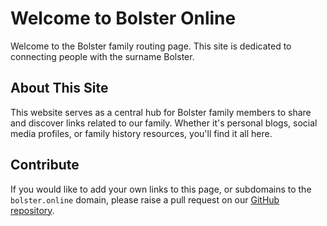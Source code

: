 # Welcome to Bolster Online

Welcome to the Bolster family routing page. This site is dedicated to connecting people with the surname Bolster.

## About This Site

This website serves as a central hub for Bolster family members to share and discover links related to our family. Whether it's personal blogs, social media profiles, or family history resources, you'll find it all here.

## Contribute

If you would like to add your own links to this page, or subdomains to the `bolster.online` domain, please raise a pull request on our [GitHub repository](https://github.com/andrewbolster/bolster.online).

